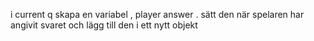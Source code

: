 i current q 
skapa en variabel , player answer . sätt den när spelaren har angivit svaret och lägg till den i ett nytt objekt 